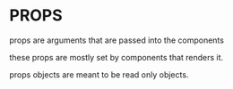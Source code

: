 # PROPS

props are arguments that are passed into the components

these props are mostly set by components that renders it.

props objects are meant to be read only objects.
